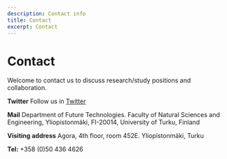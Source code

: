 ```yaml
---
description: Contact info
title: Contact
excerpt: Contact
---
```





# Contact

Welcome to contact us to discuss research/study positions and collaboration.

**Twitter** Follow us in [Twitter](https://twitter.com/openreslabs)

**Mail** Department of Future Technologies. Faculty of Natural Sciences and Engineering, Yliopistonmäki, FI-20014, University of Turku, Finland

**Visiting address** Agora, 4th floor, room 452E. Yliopistonmäki, Turku 

**Tel:** +358 (0)50 436 4626








